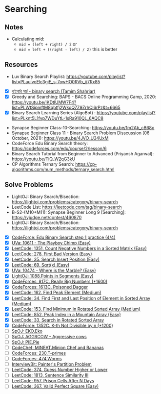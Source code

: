 # Searching

## Notes

-   Calculating mid:
    -   `mid = (left + right) / 2` or
    -   `mid = left + ((right - left) / 2)` this is better

## Resources

-   Luv Binary Search Playlist: https://youtube.com/playlist?list=PLauivoElc3gjE_s-7owHO0RVb_jj7Rx85
-   [x] [বাইনারি সার্চ - binary search (Tamim Shahriar)](https://youtu.be/NMC6ltspWys)
-   [x] Greedy and Searching: BAPS - BACS Online Programming Camp, 2020: https://youtu.be/IKDtlUMW7F4?list=PLWtSipmftM8qbtfj2WkoQ7Z9ZrhCl6rPz&t=6665
-   [x] Binary Search Learning Series (AlgoBot) : https://youtube.com/playlist?list=PLknt5L1fvp7WDuYtL-1sRa910QL_6AQC8
-   Synapse Beginner Class-10-Searching: https://youtu.be/1m2Ab_cB68o
-   Synapse Beginner Class 11 - Binary Search Problem Disscussion (06 October, 2021): https://youtu.be/4JVO_U34UxM
-   CodeForce Edu Binary Search theory: https://codeforces.com/edu/course/2/lesson/6
-   Binary Search Tutorial from Beginner to Advanced (Priyansh Agarwal): https://youtu.be/TiQ_W2qG3kU
-   CP Algorithms Ternary Search: https://cp-algorithms.com/num_methods/ternary_search.html

## Solve Problems

-   LightOJ: Binary Search/Bisection: https://lightoj.com/problems/category/binary-search
-   LeetCode List: https://leetcode.com/tag/binary-search
-   B-S2-(M10+M11): Synapse Beginner Long 9 [Searching]: https://vjudge.net/contest/460870
-   LightOJ: Binary Search/Bisection: https://lightoj.com/problems/category/binary-search
-   [x] [CodeForce: Edu Binary Search step 1 practice (4/4)](https://codeforces.com/edu/course/2/lesson/6/1/practice)
-   [x] [UVa: 10611 - The Playboy Chimp (Easy)](https://onlinejudge.org/index.php?option=com_onlinejudge&Itemid=8&page=show_problem&problem=1552)
-   [x] [LeetCode: 1351. Count Negative Numbers in a Sorted Matrix (Easy)](https://leetcode.com/problems/count-negative-numbers-in-a-sorted-matrix/)
-   [x] [LeetCode: 278. First Bad Version (Easy)](https://leetcode.com/problems/first-bad-version/)
-   [x] [LeetCode: 35. Search Insert Position (Easy)](https://leetcode.com/problems/search-insert-position/)
-   [x] [LeetCode: 69. Sqrt(x) (Easy)](https://leetcode.com/problems/sqrtx/)
-   [x] [UVa: 10474 - Where is the Marble? (Easy)](https://onlinejudge.org/index.php?option=com_onlinejudge&Itemid=8&page=show_problem&problem=1415)
-   [x] [LightOJ: 1088.Points in Segments (Easy)](https://lightoj.com/problem/points-in-segments)
-   [x] [CodeForces: 817C. Really Big Numbers (\*1600)](https://codeforces.com/problemset/problem/817/C)
-   [x] [CodeForces: 1613C. Poisoned Dagger](https://codeforces.com/contest/1613/problem/C)
-   [x] [LeetCode: 162. Find Peak Element (Medium)](https://leetcode.com/problems/find-peak-element/)
-   [x] [LeetCode: 34. Find First and Last Position of Element in Sorted Array (Medium)](https://leetcode.com/problems/find-first-and-last-position-of-element-in-sorted-array/)
-   [x] [LeetCode: 153. Find Minimum in Rotated Sorted Array (Medium)](https://leetcode.com/problems/find-minimum-in-rotated-sorted-array/)
-   [x] [LeetCode: 852. Peak Index in a Mountain Array (Easy)](https://leetcode.com/problems/peak-index-in-a-mountain-array/)
-   [x] [LeetCode: 33. Search in Rotated Sorted Array](https://leetcode.com/problems/search-in-rotated-sorted-array/)
-   [x] [CodeForce: 1352C. K-th Not Divisible by n (\*1200)](https://codeforces.com/problemset/problem/1352/C)
-   [ ] [SpOJ: EKO.Eko](https://www.spoj.com/problems/EKO/)
-   [ ] [SpOJ: AGGRCOW - Aggressive cows](https://www.spoj.com/problems/AGGRCOW/)
-   [ ] [SpOJ: PIE.Pie](https://www.spoj.com/problems/PIE/)
-   [ ] [CodeChef: MINEAT.Minion Chef and Bananas](https://www.codechef.com/problems/MINEAT)
-   [ ] [CodeForces: 230.T-primes](https://codeforces.com/problemset/problem/230/B)
-   [ ] [CodeForces: 474.Worms](https://codeforces.com/problemset/problem/474/B)
-   [ ] [InterviewBit: Painter's Partition Problem](https://www.interviewbit.com/problems/painters-partition-problem/)
-   [ ] [LeetCode: 374. Guess Number Higher or Lower](https://leetcode.com/problems/guess-number-higher-or-lower/)
-   [ ] [LeetCode: 1813. Sentence Similarity III](https://leetcode.com/problems/sentence-similarity-iii/)
-   [ ] [LeetCode: 957. Prison Cells After N Days](https://leetcode.com/problems/prison-cells-after-n-days/)
-   [ ] [LeetCode: 367. Valid Perfect Square (Easy)](https://leetcode.com/problems/valid-perfect-square/)
